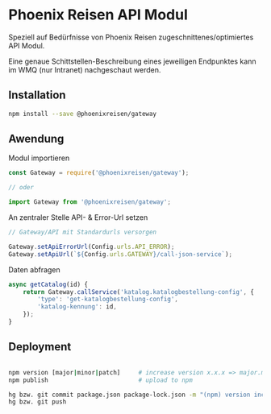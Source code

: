 # Phoenix Reisen API Modul

Speziell auf Bedürfnisse von Phoenix Reisen zugeschnittenes/optimiertes API Modul.

Eine genaue Schittstellen-Beschreibung eines jeweiligen Endpunktes kann im WMQ (nur Intranet) nachgeschaut werden.

## Installation

```bash
npm install --save @phoenixreisen/gateway
```

## Awendung

Modul importieren

```js
const Gateway = require('@phoenixreisen/gateway');

// oder

import Gateway from '@phoenixreisen/gateway';
```

An zentraler Stelle API- & Error-Url setzen

```js
// Gateway/API mit Standardurls versorgen

Gateway.setApiErrorUrl(Config.urls.API_ERROR);
Gateway.setApiUrl(`${Config.urls.GATEWAY}/call-json-service`);
```

Daten abfragen

```js
async getCatalog(id) {
    return Gateway.callService('katalog.katalogbestellung-config', {
        'type': 'get-katalogbestellung-config',
        'katalog-kennung': id,
    });
}
```

## Deployment

```bash

npm version [major|minor|patch]     # increase version x.x.x => major.minor.patch
npm publish                         # upload to npm

hg bzw. git commit package.json package-lock.json -m "(npm) version increased"
hg bzw. git push
```